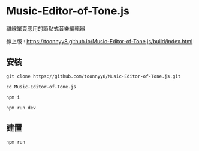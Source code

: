 # Music-Editor-of-Tone.js
離線單頁應用的節點式音樂編輯器

線上版 : https://toonnyy8.github.io/Music-Editor-of-Tone.js/build/index.html

## 安裝
```
git clone https://github.com/toonnyy8/Music-Editor-of-Tone.js.git

cd Music-Editor-of-Tone.js

npm i

npm run dev
```

## 建置
```
npm run 
```
